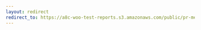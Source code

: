 ```yaml
---
layout: redirect
redirect_to: https://a8c-woo-test-reports.s3.amazonaws.com/public/pr-merge/45305/api/index.html
---
```


